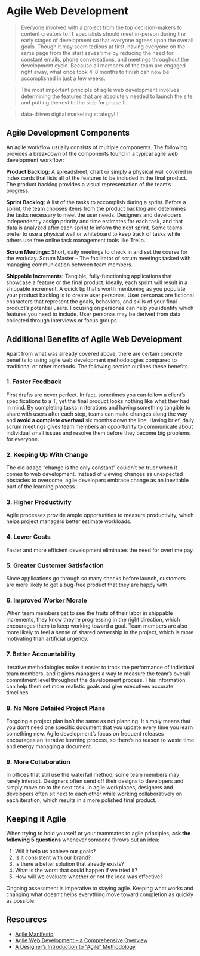 # Agile Web Development

> Everyone involved with a project from the top decision-makers to content creators to IT specialists should meet in-person during the early stages of development so that everyone agrees upon the overall goals. Though it may seem tedious at first, having everyone on the same page from the start saves time by reducing the need for constant emails, phone conversations, and meetings throughout the development cycle. Because all members of the team are engaged right away, what once took 4-8 months to finish can now be accomplished in just a few weeks.

> The most important principle of agile web development involves determining the features that are absolutely needed to launch the site, and putting the rest to the side for phase II.

> data-driven digital marketing strategy!!!

## Agile Development Components
An agile workflow usually consists of multiple components. The following provides a breakdown of the components found in a typical agile web development workflow:

**Product Backlog:**
A spreadsheet, chart or simply a physical wall covered in index cards that lists all of the features to be included in the final product. The product backlog provides a visual representation of the team’s progress.

**Sprint Backlog:**
A list of the tasks to accomplish during a sprint. Before a sprint, the team chooses items from the product backlog and determines the tasks necessary to meet the user needs. Designers and developers independently assign priority and time estimates for each task, and that data is analyzed after each sprint to inform the next sprint. Some teams prefer to use a physical wall or whiteboard to keep track of tasks while others use free online task management tools like Trello.

**Scrum Meetings:**
Short, daily meetings to check in and set the course for the workday.
Scrum Master – The facilitator of scrum meetings tasked with managing communication between team members.

**Shippable Increments:**
Tangible, fully-functioning applications that showcase a feature or the final product. Ideally, each sprint will result in a shippable increment.
A quick tip that’s worth mentioning as you populate your product backlog is to create user personas. User personas are fictional characters that represent the goals, behaviors, and skills of your final product’s potential users. Focusing on personas can help you identify which features you need to include. User personas may be derived from data collected through interviews or focus groups

## Additional Benefits of Agile Web Development

Apart from what was already covered above, there are certain concrete benefits to using agile web development methodologies compared to traditional or other methods. The following section outlines these benefits.

### 1. Faster Feedback

First drafts are never perfect. In fact, sometimes you can follow a client’s specifications to a T, yet the final product looks nothing like what they had in mind. By completing tasks in iterations and having something tangible to share with users after each step, teams can make changes along the way and **avoid a complete overhaul** six months down the line. Having brief, daily scrum meetings gives team members an opportunity to communicate about individual small issues and resolve them before they become big problems for everyone.

### 2. Keeping Up With Change

The old adage “change is the only constant” couldn’t be truer when it comes to web development. Instead of viewing changes as unexpected obstacles to overcome, agile developers embrace change as an inevitable part of the learning process.

### 3. Higher Productivity

Agile processes provide ample opportunities to measure productivity, which helps project managers better estimate workloads.

### 4. Lower Costs

Faster and more efficient development eliminates the need for overtime pay.

### 5. Greater Customer Satisfaction

Since applications go through so many checks before launch, customers are more likely to get a bug-free product that they are happy with.

### 6. Improved Worker Morale

When team members get to see the fruits of their labor in shippable increments, they know they’re progressing in the right direction, which encourages them to keep working toward a goal. Team members are also more likely to feel a sense of shared ownership in the project, which is more motivating than artificial urgency.

### 7. Better Accountability

Iterative methodologies make it easier to track the performance of individual team members, and it gives managers a way to measure the team’s overall commitment level throughout the development process. This information can help them set more realistic goals and give executives accurate timelines.

### 8. No More Detailed Project Plans

Forgoing a project plan isn’t the same as not planning. It simply means that you don’t need one specific document that you update every time you learn something new. Agile development’s focus on frequent releases encourages an iterative learning process, so there’s no reason to waste time and energy managing a document.

### 9. More Collaboration

In offices that still use the waterfall method, some team members may rarely interact. Designers often send off their designs to developers and simply move on to the next task. In agile workplaces, designers and developers often sit next to each other while working collaboratively on each iteration, which results in a more polished final product.

## Keeping it Agile

When trying to hold yourself or your teammates to agile principles, **ask the following 5 questions** whenever someone throws out an idea:

1.  Will it help us achieve our goals?
2.  Is it consistent with our brand?
3.  Is there a better solution that already exists?
4.  What is the worst that could happen if we tried it?
5.  How will we evaluate whether or not the idea was effective?

Ongoing assessment is imperative to staying agile. Keeping what works and changing what doesn’t helps everything move toward completion as quickly as possible.

## 
## Resources

- [Agile Manifesto](http://www.agilemanifesto.org/) 
- [Agile Web Development – a Comprehensive Overview](https://www.keycdn.com/blog/agile-web-development/)
- [A Designer’s Introduction to “Agile” Methodology](https://webdesign.tutsplus.com/articles/a-designers-introduction-to-agile-methodology--cms-23349)

